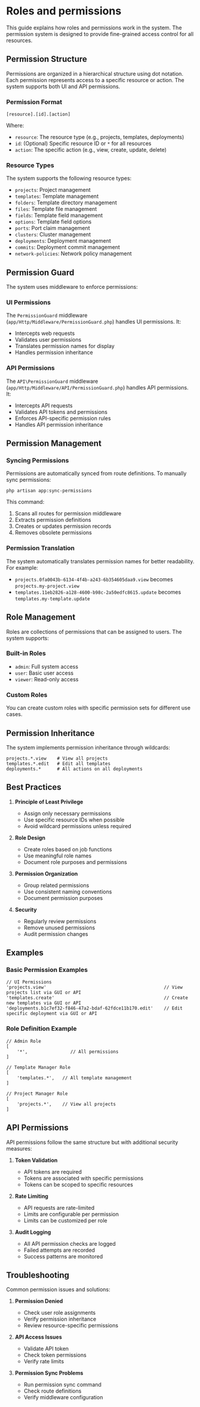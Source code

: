 # Roles and permissions

This guide explains how roles and permissions work in the system. The permission system is designed to provide fine-grained access control for all resources.

## Permission Structure[​](#permission-structure "Direct link to Permission Structure")

Permissions are organized in a hierarchical structure using dot notation. Each permission represents access to a specific resource or action. The system supports both UI and API permissions.

### Permission Format[​](#permission-format "Direct link to Permission Format")

```
[resource].[id].[action]
```

Where:

* `resource`: The resource type (e.g., projects, templates, deployments)
* `id`: (Optional) Specific resource ID or `*` for all resources
* `action`: The specific action (e.g., view, create, update, delete)

### Resource Types[​](#resource-types "Direct link to Resource Types")

The system supports the following resource types:

* `projects`: Project management
* `templates`: Template management
* `folders`: Template directory management
* `files`: Template file management
* `fields`: Template field management
* `options`: Template field options
* `ports`: Port claim management
* `clusters`: Cluster management
* `deployments`: Deployment management
* `commits`: Deployment commit management
* `network-policies`: Network policy management

## Permission Guard[​](#permission-guard "Direct link to Permission Guard")

The system uses middleware to enforce permissions:

### UI Permissions[​](#ui-permissions "Direct link to UI Permissions")

The `PermissionGuard` middleware (`app/Http/Middleware/PermissionGuard.php`) handles UI permissions. It:

* Intercepts web requests
* Validates user permissions
* Translates permission names for display
* Handles permission inheritance

### API Permissions[​](#api-permissions "Direct link to API Permissions")

The `API\PermissionGuard` middleware (`app/Http/Middleware/API/PermissionGuard.php`) handles API permissions. It:

* Intercepts API requests
* Validates API tokens and permissions
* Enforces API-specific permission rules
* Handles API permission inheritance

## Permission Management[​](#permission-management "Direct link to Permission Management")

### Syncing Permissions[​](#syncing-permissions "Direct link to Syncing Permissions")

Permissions are automatically synced from route definitions. To manually sync permissions:

```
php artisan app:sync-permissions
```

This command:

1. Scans all routes for permission middleware
2. Extracts permission definitions
3. Creates or updates permission records
4. Removes obsolete permissions

### Permission Translation[​](#permission-translation "Direct link to Permission Translation")

The system automatically translates permission names for better readability. For example:

* `projects.0fa0043b-6134-4f4b-a243-6b354605daa9.view` becomes `projects.my-project.view`
* `templates.11eb2826-a128-4600-b98c-2a50edfc8615.update` becomes `templates.my-template.update`

## Role Management[​](#role-management "Direct link to Role Management")

Roles are collections of permissions that can be assigned to users. The system supports:

### Built-in Roles[​](#built-in-roles "Direct link to Built-in Roles")

* `admin`: Full system access
* `user`: Basic user access
* `viewer`: Read-only access

### Custom Roles[​](#custom-roles "Direct link to Custom Roles")

You can create custom roles with specific permission sets for different use cases.

## Permission Inheritance[​](#permission-inheritance "Direct link to Permission Inheritance")

The system implements permission inheritance through wildcards:

```
projects.*.view    # View all projects
templates.*.edit   # Edit all templates
deployments.*      # All actions on all deployments
```

## Best Practices[​](#best-practices "Direct link to Best Practices")

1. **Principle of Least Privilege**

   * Assign only necessary permissions
   * Use specific resource IDs when possible
   * Avoid wildcard permissions unless required

2. **Role Design**

   * Create roles based on job functions
   * Use meaningful role names
   * Document role purposes and permissions

3. **Permission Organization**

   * Group related permissions
   * Use consistent naming conventions
   * Document permission purposes

4. **Security**

   * Regularly review permissions
   * Remove unused permissions
   * Audit permission changes

## Examples[​](#examples "Direct link to Examples")

### Basic Permission Examples[​](#basic-permission-examples "Direct link to Basic Permission Examples")

```
// UI Permissions
'projects.view'                                            // View projects list via GUI or API
'templates.create'                                         // Create new templates via GUI or API
'deployments.b1c7ef32-f846-47a2-bdaf-62fdce11b170.edit'    // Edit specific deployment via GUI or API
```

### Role Definition Example[​](#role-definition-example "Direct link to Role Definition Example")

```
// Admin Role
[
    '*',                // All permissions
]

// Template Manager Role
[
    'templates.*',   // All template management
]

// Project Manager Role
[
    'projects.*',    // View all projects
]
```

## API Permissions[​](#api-permissions-1 "Direct link to API Permissions")

API permissions follow the same structure but with additional security measures:

1. **Token Validation**

   * API tokens are required
   * Tokens are associated with specific permissions
   * Tokens can be scoped to specific resources

2. **Rate Limiting**

   * API requests are rate-limited
   * Limits are configurable per permission
   * Limits can be customized per role

3. **Audit Logging**

   * All API permission checks are logged
   * Failed attempts are recorded
   * Success patterns are monitored

## Troubleshooting[​](#troubleshooting "Direct link to Troubleshooting")

Common permission issues and solutions:

1. **Permission Denied**

   * Check user role assignments
   * Verify permission inheritance
   * Review resource-specific permissions

2. **API Access Issues**

   * Validate API token
   * Check token permissions
   * Verify rate limits

3. **Permission Sync Problems**

   * Run permission sync command
   * Check route definitions
   * Verify middleware configuration
